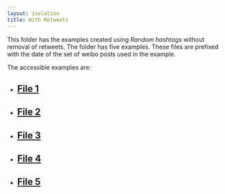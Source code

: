 ```yaml
---
layout: isolation
title: With Retweets
---
```


This folder has the examples created using *Random hashtags* without removal of retweets. The folder has five examples. These files are prefixed with the date of the set of weibo posts used in the example. 

The accessible examples are:
* <h2><a href="4_one.html">File 1</a></h2>
* <h2><a href="8_one.html">File 2</a></h2>
* <h2><a href="8_two.html">File 3</a></h2>
* <h2><a href="19_one.html">File 4</a></h2>
* <h2><a href="23_one.html">File 5</a></h2>
